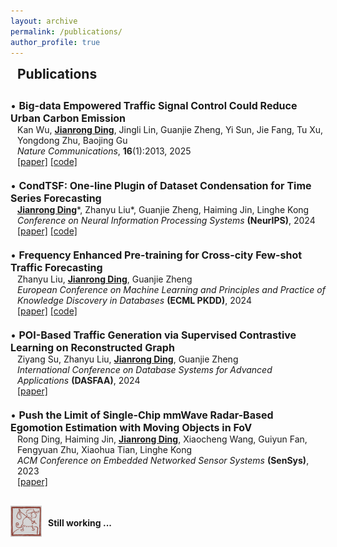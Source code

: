 ```yaml
---
layout: archive
permalink: /publications/
author_profile: true
---
```


<h2 style="margin-top: 1px; margin-left: 11px;">Publications</h2>
<div style="height: 10px;"></div>

<p style="margin: 0; font-size: 16px;">• <b>Big-data Empowered Traffic Signal Control Could Reduce Urban Carbon Emission</b></p>
<p style="margin: 0; padding-left: 11px; font-size: 14px;">Kan Wu, <b><u>Jianrong Ding</u></b>, Jingli Lin, Guanjie Zheng, Yi Sun, Jie Fang, Tu Xu, Yongdong Zhu, Baojing Gu</p>
<p style="margin: 0; padding-left: 11px; font-size: 14px;"><i>Nature Communications</i>, <b>16</b>(1):2013, 2025</p>
<p style="margin: 0; padding-left: 11px; font-size: 14px;"><a href="https://www.nature.com/articles/s41467-025-56701-4">[paper]</a>  <a href="https://github.com/RafaDD/BigData-TSC">[code]</a>
<div style="height: 20px;"></div>

<p style="margin: 0; font-size: 16px;">• <b>CondTSF: One-line Plugin of Dataset Condensation for Time Series Forecasting</b></p>
<p style="margin: 0; padding-left: 11px; font-size: 14px;"><b><u>Jianrong Ding</u></b>*, Zhanyu Liu*, Guanjie Zheng, Haiming Jin, Linghe Kong</p>
<p style="margin: 0; padding-left: 11px; font-size: 14px;"><i>Conference on Neural Information Processing Systems</i> <b>(NeurIPS)</b>, 2024</p>
<p style="margin: 0; padding-left: 11px; font-size: 14px;"><a href="https://arxiv.org/abs/2406.02131">[paper]</a>  <a href="https://github.com/RafaDD/CondTSF">[code]</a>
<div style="height: 20px;"></div>

<p style="margin: 0; font-size: 16px;">• <b>Frequency Enhanced Pre-training for Cross-city Few-shot Traffic Forecasting</b></p>
<p style="margin: 0; padding-left: 11px; font-size: 14px;">Zhanyu Liu, <b><u>Jianrong Ding</u></b>, Guanjie Zheng</p>
<p style="margin: 0; padding-left: 11px; font-size: 14px;"><i>European Conference on Machine Learning and Principles and Practice of Knowledge Discovery in Databases</i> <b>(ECML PKDD)</b>, 2024</p>
<p style="margin: 0; padding-left: 11px; font-size: 14px;"><a href="https://link.springer.com/chapter/10.1007/978-3-031-70344-7_3">[paper]</a>  <a href="https://github.com/zhyliu00/FEPCross">[code]</a>
<div style="height: 20px;"></div>

<p style="margin: 0; font-size: 16px;">• <b>POI-Based Traffic Generation via Supervised Contrastive Learning on Reconstructed Graph</b></p>
<p style="margin: 0; padding-left: 11px; font-size: 14px;">Ziyang Su, Zhanyu Liu, <b><u>Jianrong Ding</u></b>, Guanjie Zheng</p>
<p style="margin: 0; padding-left: 11px; font-size: 14px;"><i>International Conference on Database Systems for Advanced Applications</i> <b>(DASFAA)</b>, 2024</p>
<p style="margin: 0; padding-left: 11px; font-size: 14px;"><a href="https://link.springer.com/chapter/10.1007/978-981-97-5552-3_15">[paper]</a>
<div style="height: 20px;"></div>

<p style="margin: 0; font-size: 16px;">• <b>Push the Limit of Single-Chip mmWave Radar-Based Egomotion Estimation with Moving Objects in FoV</b></p>
<p style="margin: 0; padding-left: 11px; font-size: 14px;">Rong Ding, Haiming Jin, <b><u>Jianrong Ding</u></b>, Xiaocheng Wang, Guiyun Fan, Fengyuan Zhu, Xiaohua Tian, Linghe Kong</p>
<p style="margin: 0; padding-left: 11px; font-size: 14px;"><i>ACM Conference on Embedded Networked Sensor Systems</i> <b>(SenSys)</b>, 2023</p>
<p style="margin: 0; padding-left: 11px; font-size: 14px;"><a href="https://dl.acm.org/doi/10.1145/3625687.3625795">[paper]</a>


<div style="display: flex; align-items: center; padding: 0px; margin: 30px 0;">
    <img src="/images/still-working.jpg" alt="Education Icon" style="width: 50px; height: 50px; margin-right: 10px; margin-bottom: 10px; object-fit: fill;">
    <div>
        <h3 style="margin: 0; font-size: 0.9em;"></h3>
        <p style="margin: 5px 0; font-size: 1.0em;"><b>Still working ...</b></p>
        <p style="color: #444; font-size: 0.7em;"></p>
    </div>
</div>
